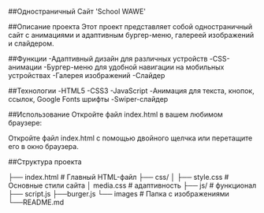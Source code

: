 ##Одностраничный Сайт 'School WAWE'

##Описание проекта 
Этот проект представляет собой одностраничный сайт с анимациями и адаптивным бургер-меню, галереей изображений и слайдером.

##Функции 
-Адаптивный дизайн для различных устройств 
-CSS-анимации 
-Бургер-меню для удобной навигации на мобильных устройствах
-Галерея изображений
-Слайдер

##Технологии 
-HTML5 
-CSS3 
-JavaScript
-Анимация для текста, кнопок, ссылок, Google Fonts шрифты
-Swiper-слайдер

##Использование 
Откройте файл index.html в вашем любимом браузере:

Откройте файл index.html с помощью двойного щелчка или перетащите его в окно браузера.

##Структура проекта

├── index.html # Главный HTML-файл 
├── css/ │ ├── style.css # Основные стили сайта 
           │ media.css # адаптивность 
├── js/ # функционал 
           ├── script.js 
           ├──burger.js 
└── images # Папка с изображениями 
└──README.md
